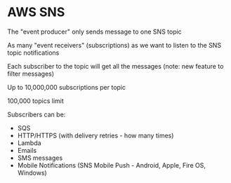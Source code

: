 # AWS SNS

The "event producer" only sends message to one SNS topic

As many "event receivers" (subscriptions) as we want to listen to the SNS topic notifications

Each subscriber to the topic will get all the messages (note: new feature to filter messages)

Up to 10,000,000 subscriptions per topic

100,000 topics limit

Subscribers can be:

- SQS
- HTTP/HTTPS (with delivery retries - how many times)
- Lambda
- Emails
- SMS messages
- Mobile Notifications (SNS Mobile Push - Android, Apple, Fire OS, Windows)